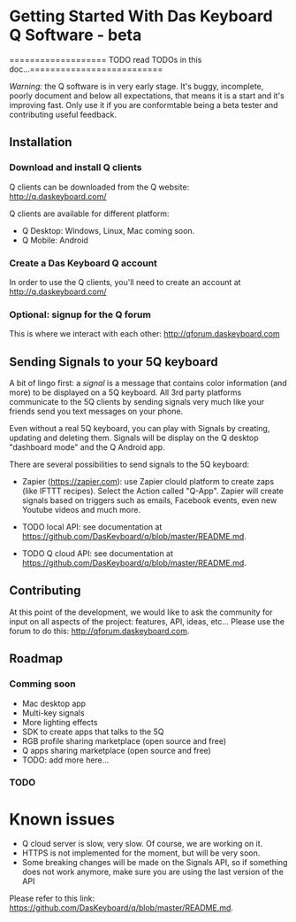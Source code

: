 # Getting Started With Das Keyboard Q Software - beta

=================== TODO read TODOs in this doc...==========================

*Warning:* the Q software is in very early stage. It's buggy, incomplete, poorly document
and below all expectations, that means it is a start and it's improving fast. Only use it if you are 
conformtable being a beta tester and contributing useful feedback.

## Installation
### Download and install Q clients
Q clients can be downloaded from the Q website:
  http://q.daskeyboard.com/

Q clients are available for different platform:
 - Q Desktop: Windows, Linux, Mac coming soon.
 - Q Mobile: Android
 
### Create a Das Keyboard Q account
In order to use the Q clients, you'll need to create an account at
 http://q.daskeyboard.com/ 

### Optional: signup for the Q forum 
 This is where we interact with each other: http://qforum.daskeyboard.com 

## Sending Signals to your 5Q keyboard
A bit of lingo first: a *signal* is a message that contains color information (and more) to be
displayed on a 5Q keyboard. All 3rd party platforms communicate to the 5Q clients by sending 
 signals very much like your friends send you text messages on your phone. 

Even without a real 5Q keyboard, you can play with Signals by creating, updating and deleting them. 
Signals will be display on the Q desktop "dashboard mode" and the Q Android app.

There are several possibilities to send signals to the 5Q keyboard:
 
 - Zapier (https://zapier.com): use Zapier clould platform to create zaps (like IFTTT recipes). 
 Select the Action called "Q-App". Zapier will create signals based on triggers such as
  emails, Facebook events, even new Youtube videos and much more.
 
 - TODO local API: see documentation at https://github.com/DasKeyboard/q/blob/master/README.md.
 - TODO Q cloud API: see documentation at https://github.com/DasKeyboard/q/blob/master/README.md.

## Contributing
At this point of the development, we would like to ask the community for input on all aspects
 of the project: features, API, ideas, etc... 
 Please use the forum to do this: http://qforum.daskeyboard.com.
 

## Roadmap
### Comming soon
 - Mac desktop app
 - Multi-key signals 
 - More lighting effects
 - SDK to create apps that talks to the 5Q
 - RGB profile sharing marketplace (open source and free)
 - Q apps sharing marketplace (open source and free)
 - TODO: add more here...


### TODO

# Known issues

- Q cloud server is slow, very slow. Of course, we are working on it.
- HTTPS is not implemented for the moment, but will be very soon.
- Some breaking changes will be made on the Signals API, so if something does not work anymore,
 make sure you are using the last version of the API 

Please refer to this link: https://github.com/DasKeyboard/q/blob/master/README.md.

